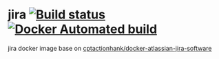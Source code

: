 # jira [![Build status](https://ci.appveyor.com/api/projects/status/k12jrn78tn9tjiwh/branch/master?svg=true)](https://ci.appveyor.com/project/VisualOn/jira/branch/master) [![Docker Automated build](https://img.shields.io/docker/automated/visualon/jira.svg)](https://hub.docker.com/r/visualon/jira)
jira docker image base on [cptactionhank/docker-atlassian-jira-software](https://github.com/cptactionhank/docker-atlassian-jira-software)
